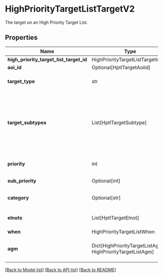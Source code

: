 # HighPriorityTargetListTargetV2

The target on an High Priority Target List.

## Properties
| Name | Type | Required | Description |
| ------------ | ------------- | ------------- | ------------- |
**high_priority_target_list_target_id** | HighPriorityTargetListTargetId | Yes |  |
**aoi_id** | Optional[HptlTargetAoiId] | No |  |
**target_type** | str | Yes | The type of object of this High Priority Target List Target. Example: Car  |
**target_subtypes** | List[HptlTargetSubtype] | Yes | A target's subtype will be matched for membership against this set of subtypes in order to determine priority, subpriority, and AGM. An empty set of targetSubtypes indicates that this HptlTarget can be matched against ANY target subtype.  |
**priority** | int | Yes | Priority between 1 (highest priority) to 10 of this High Priority Target List Target.  |
**sub_priority** | Optional[int] | No | Further categorization of a HptlTarget's priority.  |
**category** | Optional[str] | No | The object class appearing on HighPriorityTargetList. Example: Airplane  |
**elnots** | List[HptlTargetElnot] | Yes | ELINT Notations (ELNOTs) associated with the HPTL target type  |
**when** | HighPriorityTargetListWhen | Yes |  |
**agm** | Dict[HighPriorityTargetListAgmId, HighPriorityTargetListAgm] | Yes | A map of HighPriorityTargetListAgmId to HighPriorityTargetListAgm  |


[[Back to Model list]](../../../../README.md#models-v1-link) [[Back to API list]](../../../../README.md#apis-v1-link) [[Back to README]](../../../../README.md)
